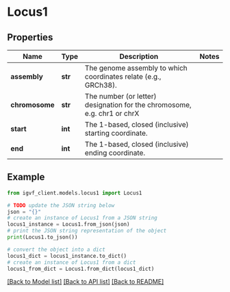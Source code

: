 # Locus1


## Properties

Name | Type | Description | Notes
------------ | ------------- | ------------- | -------------
**assembly** | **str** | The genome assembly to which coordinates relate (e.g., GRCh38). | 
**chromosome** | **str** | The number (or letter) designation for the chromosome, e.g. chr1 or chrX | 
**start** | **int** | The 1-based, closed (inclusive) starting coordinate. | 
**end** | **int** | The 1-based, closed (inclusive) ending coordinate. | 

## Example

```python
from igvf_client.models.locus1 import Locus1

# TODO update the JSON string below
json = "{}"
# create an instance of Locus1 from a JSON string
locus1_instance = Locus1.from_json(json)
# print the JSON string representation of the object
print(Locus1.to_json())

# convert the object into a dict
locus1_dict = locus1_instance.to_dict()
# create an instance of Locus1 from a dict
locus1_from_dict = Locus1.from_dict(locus1_dict)
```
[[Back to Model list]](../README.md#documentation-for-models) [[Back to API list]](../README.md#documentation-for-api-endpoints) [[Back to README]](../README.md)


